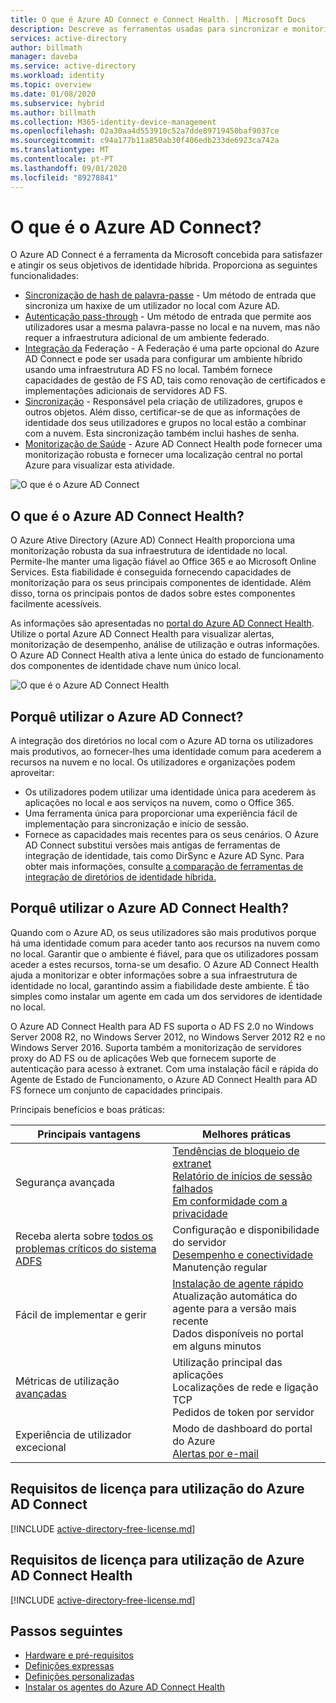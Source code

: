 ```yaml
---
title: O que é Azure AD Connect e Connect Health. | Microsoft Docs
description: Descreve as ferramentas usadas para sincronizar e monitorizar o ambiente no local com a Azure AD.
services: active-directory
author: billmath
manager: daveba
ms.service: active-directory
ms.workload: identity
ms.topic: overview
ms.date: 01/08/2020
ms.subservice: hybrid
ms.author: billmath
ms.collection: M365-identity-device-management
ms.openlocfilehash: 02a30aa4d553910c52a7dde89719450baf9037ce
ms.sourcegitcommit: c94a177b11a850ab30f406edb233de6923ca742a
ms.translationtype: MT
ms.contentlocale: pt-PT
ms.lasthandoff: 09/01/2020
ms.locfileid: "89278841"
---
```

# <a name="what-is-azure-ad-connect"></a>O que é o Azure AD Connect?

O Azure AD Connect é a ferramenta da Microsoft concebida para satisfazer e atingir os seus objetivos de identidade híbrida.  Proporciona as seguintes funcionalidades:
     
- [Sincronização de hash de palavra-passe](whatis-phs.md) - Um método de entrada que sincroniza um haxixe de um utilizador no local com Azure AD.
- [Autenticação pass-through](how-to-connect-pta.md) - Um método de entrada que permite aos utilizadores usar a mesma palavra-passe no local e na nuvem, mas não requer a infraestrutura adicional de um ambiente federado.
- [Integração da](how-to-connect-fed-whatis.md) Federação - A Federação é uma parte opcional do Azure AD Connect e pode ser usada para configurar um ambiente híbrido usando uma infraestrutura AD FS no local. Também fornece capacidades de gestão de FS AD, tais como renovação de certificados e implementações adicionais de servidores AD FS.
- [Sincronização](how-to-connect-sync-whatis.md) - Responsável pela criação de utilizadores, grupos e outros objetos.  Além disso, certificar-se de que as informações de identidade dos seus utilizadores e grupos no local estão a combinar com a nuvem.  Esta sincronização também inclui hashes de senha.
- [Monitorização de Saúde]() - Azure AD Connect Health pode fornecer uma monitorização robusta e fornecer uma localização central no portal Azure para visualizar esta atividade. 


![O que é o Azure AD Connect](./media/whatis-hybrid-identity/arch.png)



## <a name="what-is-azure-ad-connect-health"></a>O que é o Azure AD Connect Health?

O Azure Ative Directory (Azure AD) Connect Health proporciona uma monitorização robusta da sua infraestrutura de identidade no local. Permite-lhe manter uma ligação fiável ao Office 365 e ao Microsoft Online Services.  Esta fiabilidade é conseguida fornecendo capacidades de monitorização para os seus principais componentes de identidade. Além disso, torna os principais pontos de dados sobre estes componentes facilmente acessíveis.

As informações são apresentadas no [portal do Azure AD Connect Health](https://aka.ms/aadconnecthealth). Utilize o portal Azure AD Connect Health para visualizar alertas, monitorização de desempenho, análise de utilização e outras informações. O Azure AD Connect Health ativa a lente única do estado de funcionamento dos componentes de identidade chave num único local.

![O que é o Azure AD Connect Health](./media/whatis-hybrid-identity-health/aadconnecthealth2.png)

## <a name="why-use-azure-ad-connect"></a>Porquê utilizar o Azure AD Connect?
A integração dos diretórios no local com o Azure AD torna os utilizadores mais produtivos, ao fornecer-lhes uma identidade comum para acederem a recursos na nuvem e no local. Os utilizadores e organizações podem aproveitar:

* Os utilizadores podem utilizar uma identidade única para acederem às aplicações no local e aos serviços na nuvem, como o Office 365.
* Uma ferramenta única para proporcionar uma experiência fácil de implementação para sincronização e início de sessão.
* Fornece as capacidades mais recentes para os seus cenários. O Azure AD Connect substitui versões mais antigas de ferramentas de integração de identidade, tais como DirSync e Azure AD Sync. Para obter mais informações, consulte [a comparação de ferramentas de integração de diretórios de identidade híbrida.](plan-hybrid-identity-design-considerations-tools-comparison.md)

## <a name="why-use-azure-ad-connect-health"></a>Porquê utilizar o Azure AD Connect Health?
Quando com o Azure AD, os seus utilizadores são mais produtivos porque há uma identidade comum para aceder tanto aos recursos na nuvem como no local. Garantir que o ambiente é fiável, para que os utilizadores possam aceder a estes recursos, torna-se um desafio.  O Azure AD Connect Health ajuda a monitorizar e obter informações sobre a sua infraestrutura de identidade no local, garantindo assim a fiabilidade deste ambiente. É tão simples como instalar um agente em cada um dos servidores de identidade no local.

O Azure AD Connect Health para AD FS suporta o AD FS 2.0 no Windows Server 2008 R2, no Windows Server 2012, no Windows Server 2012 R2 e no Windows Server 2016. Suporta também a monitorização de servidores proxy do AD FS ou de aplicações Web que fornecem suporte de autenticação para acesso à extranet. Com uma instalação fácil e rápida do Agente de Estado de Funcionamento, o Azure AD Connect Health para AD FS fornece um conjunto de capacidades principais.

Principais benefícios e boas práticas:

|Principais vantagens|Melhores práticas|
|-----|-----|
|Segurança avançada|[Tendências de bloqueio de extranet](how-to-connect-health-adfs.md#usage-analytics-for-ad-fs)</br>[Relatório de inícios de sessão falhados](how-to-connect-health-adfs-risky-ip.md)</br>[Em conformidade com a privacidade](reference-connect-health-user-privacy.md)|
|Receba alerta sobre [todos os problemas críticos do sistema ADFS](how-to-connect-health-alert-catalog.md#alerts-for-active-directory-federation-services)|Configuração e disponibilidade do servidor</br>[Desempenho e conectividade](how-to-connect-health-adfs.md#performance-monitoring-for-ad-fs)</br>Manutenção regular|
|Fácil de implementar e gerir|[Instalação de agente rápido](how-to-connect-health-agent-install.md#installing-the-azure-ad-connect-health-agent-for-ad-fs)</br>Atualização automática do agente para a versão mais recente</br>Dados disponíveis no portal em alguns minutos|
Métricas de utilização [avançadas](how-to-connect-health-adfs.md#usage-analytics-for-ad-fs)|Utilização principal das aplicações</br>Localizações de rede e ligação TCP</br>Pedidos de token por servidor|
|Experiência de utilizador excecional|Modo de dashboard do portal do Azure</br>[Alertas por e-mail](how-to-connect-health-adfs.md#alerts-for-ad-fs)|


## <a name="license-requirements-for-using-azure-ad-connect"></a>Requisitos de licença para utilização do Azure AD Connect

[!INCLUDE [active-directory-free-license.md](../../../includes/active-directory-free-license.md)]

## <a name="license-requirements-for-using-azure-ad-connect-health"></a>Requisitos de licença para utilização de Azure AD Connect Health
[!INCLUDE [active-directory-free-license.md](../../../includes/active-directory-p1-license.md)]

## <a name="next-steps"></a>Passos seguintes

- [Hardware e pré-requisitos](how-to-connect-install-prerequisites.md) 
- [Definições expressas](how-to-connect-install-express.md)
- [Definições personalizadas](how-to-connect-install-custom.md)
- [Instalar os agentes do Azure AD Connect Health](how-to-connect-health-agent-install.md)